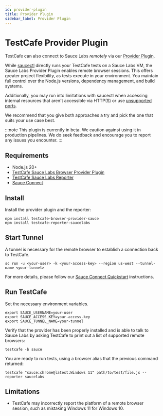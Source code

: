 ```yaml
---
id: provider-plugin
title: Provider Plugin
sidebar_label: Provider Plugin
---
```


# TestCafe Provider Plugin

TestCafe can also connect to Sauce Labs _remotely_ via our [Provider Plugin](https://github.com/saucelabs/testcafe-provider).

While [saucectl](/dev/cli/saucectl/) directly runs your TestCafe tests on a
Sauce Labs VM, the Sauce Labs Provider Plugin enables remote browser sessions.
This offers greater project flexibility, as tests execute in your environment.
You maintain full control over the Node.js versions, dependency management, and
build systems.

Additionally, you may run into limitations with saucectl when accessing internal
resources that aren't accessible via HTTP(S) or use [unsupported ports](/secure-connections/sauce-connect/advanced/specifications/#supported-browsers-and-ports).

We recommend that you give both approaches a try and pick the one that suits
your use case best.

:::note
This plugin is currently in beta. We caution against using it in production
pipelines. We do seek feedback and encourage you to report any issues you
encounter.
:::

## Requirements

- Node.js 20+
- [TestCafe Sauce Labs Browser Provider Plugin](https://github.com/saucelabs/testcafe-provider)
- [TestCafe Sauce Labs Reporter](https://github.com/saucelabs/testcafe-reporter)
- [Sauce Connect](/secure-connections/sauce-connect-5)

## Install

Install the provider plugin and the reporter:
```shell
npm install testcafe-browser-provider-sauce
npm install testcafe-reporter-saucelabs
```

## Start Tunnel

A tunnel is necessary for the remote browser to establish a connection back to
TestCafe.

```shell
sc run -u <your-user> -k <your-access-key> --region us-west --tunnel-name <your-tunnel>
```

For more details, please follow our [Sauce Connect Quickstart](/secure-connections/sauce-connect-5/quickstart/)
instructions.

## Run TestCafe

Set the necessary environment variables.

```shell
export SAUCE_USERNAME=your-user
export SAUCE_ACCESS_KEY=your-access-key
export SAUCE_TUNNEL_NAME=your-tunnel
```

Verify that the provider has been properly installed and is able to talk to
Sauce Labs by asking TestCafe to print out a list of supported remote browsers:
```shell
testcafe -b sauce
```

You are ready to run tests, using a browser alias that the previous command
returned:
```shell
testcafe "sauce:chrome@latest:Windows 11" path/to/test/file.js --reporter saucelabs
```

## Limitations

- TestCafe may incorrectly report the platform of a remote browser session, such
as mistaking Windows 11 for Windows 10.
